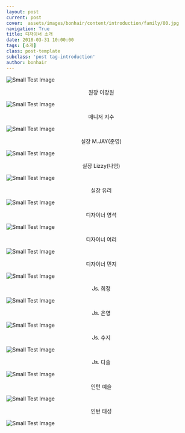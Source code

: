 ```yaml
---
layout: post
current: post
cover:  assets/images/bonhair/content/introduction/family/00.jpg
navigation: True
title: 디자이너 소개
date: 2018-03-31 10:00:00
tags: [소개]
class: post-template
subclass: 'post tag-introduction'
author: bonhair
---
```

<p><img src="{{ site.baseurl }}assets/images/bonhair/content/introduction/family/01.jpg" alt="Small Test Image" /></p>

<center>원장 이창원</center>
<p><img src="{{ site.baseurl }}assets/images/bonhair/content/introduction/family/chang-won.jpg" alt="Small Test Image" /></p>
<center>매니저 지수</center>
<p><img src="{{ site.baseurl }}assets/images/bonhair/content/introduction/family/ji-su.jpg" alt="Small Test Image" /></p>
<center>실장 M.JAY(준영)</center>
<p><img src="{{ site.baseurl }}assets/images/bonhair/content/introduction/family/jun-yeong.jpg" alt="Small Test Image" /></p>
<center>실장 Lizzy(나영)</center>
<p><img src="{{ site.baseurl }}assets/images/bonhair/content/introduction/family/na-yeong.jpg" alt="Small Test Image" /></p>
<center>실장 유리</center>
<p><img src="{{ site.baseurl }}assets/images/bonhair/content/introduction/family/yu-li.jpg" alt="Small Test Image" /></p>
<center>디자이너 영석</center>
<p><img src="{{ site.baseurl }}assets/images/bonhair/content/introduction/family/yeong-seog.jpg" alt="Small Test Image" /></p>
<center>디자이너 여리</center>
<p><img src="{{ site.baseurl }}assets/images/bonhair/content/introduction/family/yeo-li.jpg" alt="Small Test Image" /></p>
<center>디자이너 민지</center>
<p><img src="{{ site.baseurl }}assets/images/bonhair/content/introduction/family/min-ji.jpg" alt="Small Test Image" /></p>
<center>Js. 희정</center>
<p><img src="{{ site.baseurl }}assets/images/bonhair/content/introduction/family/hui-jeong.jpg" alt="Small Test Image" /></p>
<center>Js. 은영</center>
<p><img src="{{ site.baseurl }}assets/images/bonhair/content/introduction/family/eun-yeong.jpg" alt="Small Test Image" /></p>
<center>Js. 수지</center>
<p><img src="{{ site.baseurl }}assets/images/bonhair/content/introduction/family/su-ji.jpg" alt="Small Test Image" /></p>
<center>Js. 다솔</center>
<p><img src="{{ site.baseurl }}assets/images/bonhair/content/introduction/family/da-sol.jpg" alt="Small Test Image" /></p>
<center>인턴 예슬</center>
<p><img src="{{ site.baseurl }}assets/images/bonhair/content/introduction/family/ye-seul.jpg" alt="Small Test Image" /></p>
<center>인턴 태성</center>
<p><img src="{{ site.baseurl }}assets/images/bonhair/content/introduction/family/tae-seong.jpg" alt="Small Test Image" /></p>
